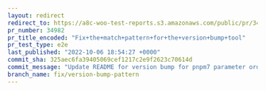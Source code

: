 ```yaml
---
layout: redirect
redirect_to: https://a8c-woo-test-reports.s3.amazonaws.com/public/pr/34982/e2e/index.html
pr_number: 34982
pr_title_encoded: "Fix+the+match+pattern+for+the+version+bump+tool"
pr_test_type: e2e
last_published: "2022-10-06 18:54:27 +0000"
commit_sha: 325aec6fa39405069cef1217c2e9f2623c70614d
commit_message: "Update README for version bump for pnpm7 parameter order"
branch_name: fix/version-bump-pattern
---
```

